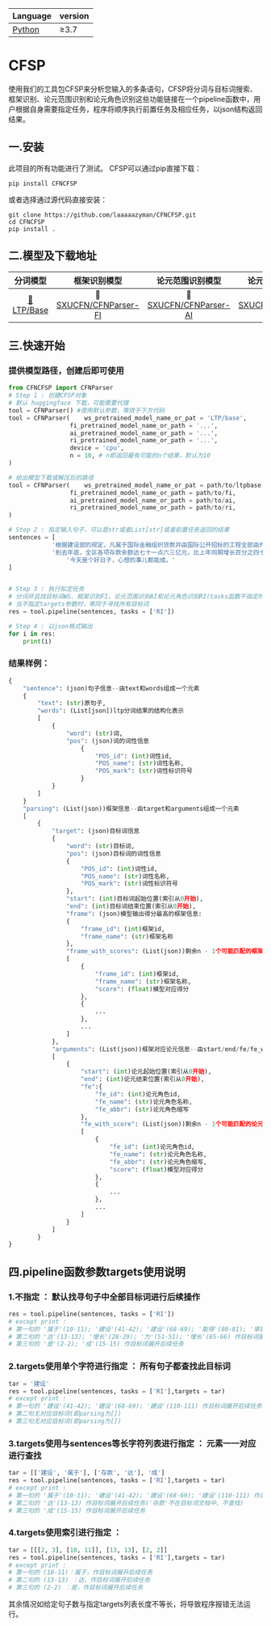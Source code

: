 | Language                             | version |
| ------------------------------------ | ------- |
| [Python](python/interface/README.md) | ≥3.7    |

# CFSP

使用我们的工具包CFSP来分析您输入的多条语句，CFSP将分词与目标词搜索、框架识别、论元范围识别和论元角色识别这些功能链接在一个pipeline函数中，用户根据自身需要指定任务，程序将顺序执行前置任务及相应任务，以json结构返回结果。

## 一.安装

此项目的所有功能进行了测试。 CFSP可以通过pip直接下载：

```shell
pip install CFNCFSP
```

或者选择通过源代码直接安装：

```shell
git clone https://github.com/laaaaazyman/CFNCFSP.git
cd CFNCFSP
pip install .
```

## 二.模型及下载地址

|                   分词模型                   | 框架识别模型 | 论元范围识别模型 | 论元角色识别模型 |
| :------------------------------------------: | :----------: | :--------------: | :--------------: |
| [🤗LTP/Base](https://huggingface.co/LTP/base) | 🤗[SXUCFN/CFNParser-FI](https://huggingface.co/SXUCFN/CFNParser-FI) | 🤗[SXUCFN/CFNParser-AI](https://huggingface.co/SXUCFN/CFNParser-AI) |         🤗[SXUCFN/CFNParser-RI](https://huggingface.co/SXUCFN/CFNParser-RI)         |

## 三.快速开始

### 提供模型路径，创建后即可使用

```python
from CFNCFSP import CFNParser
# Step 1 : 创建CFSP对象
# 默认 huggingface 下载，可能需要代理
tool = CFNParser() #使用默认参数，等效于下方代码
tool = CFNParser(	 ws_pretrained_model_name_or_pat = 'LTP/base', 
		    	 fi_pretrained_model_name_or_path = '...',
		       	 ai_pretrained_model_name_or_path = '...',
			     ri_pretrained_model_name_or_path = '...',
		    	 device = 'cpu',
		    	 n = 10, # n即返回最有可能的n个结果，默认为10
)

# 给出模型下载或解压后的路径
tool = CFNParser(	 ws_pretrained_model_name_or_pat = path/to/ltpbase, 
		    	 fi_pretrained_model_name_or_path = path/to/fi,
		    	 ai_pretrained_model_name_or_path = path/to/ai,
		    	 ri_pretrained_model_name_or_path = path/to/ri,
)

# Step 2 : 指定输入句子，可以是str或者List[str]或者前置任务返回的结果
sentences = [
			'根据建设部的规定，凡属于国际金融组织贷款并由国际公开招标的工程全部由外国投资或赠款建设的工程，以及国内企业在技术上难以单独承包的中外合资建设工程，境外建筑企业在取得中国审批的外国企业承包工程资质证后，皆可进入中国境内承包建设目。',
			'到去年底，全区各项存款余额达七十一点六三亿元，比上年同期增长百分之四十一点七八，其中，城乡居民储蓄存款为十九点三七亿元，比上年同期增长百分之四十八点二。',
    			'今天是个好日子，心想的事儿都能成。'
]


# Step 3 : 执行拟定任务
# 分词并且找目标词WS、框架识别FI、论元范围识别AI和论元角色识别RI(tasks函数不指定时，等同于tasks = ['RI']，等同于顺序执行'WS', 'FI', 'AI', 'RI'所有任务)
# 当不指定targets参数时，等同于寻找所有目标词
res = tool.pipeline(sentences, tasks = ['RI'])

# Step 4 : 以json格式输出
for i in res:
	print(i)
```

### 结果样例：

```python
{
    "sentence": (json)句子信息--由text和words组成一个元素
    {
        "text": (str)原句子,
        "words": (List[json])ltp分词结果的结构化表示
		[
        	{
        		"word": (str)词,
        		"pos": (json)词的词性信息
					{
               			"POS_id": (int)词性id,
                   		"POS_name": (str)词性名称,
                   		"POS_mark": (str)词性标识符号
               		}
			}
		]
    }
    "parsing": (List(json))框架信息--由target和arguments组成一个元素
	[
        {
            "target": (json)目标词信息
            {
                "word": (str)目标词,
                "pos": (json)目标词的词性信息
            	{
                    "POS_id": (int)词性id,
                    "POS_name": (str)词性名称,
                    "POS_mark": (str)词性标识符号
                },
                "start": (int)目标词起始位置(索引从0开始),
                "end": (int)目标词结束位置(索引从0开始),
                "frame": (json)模型输出得分最高的框架信息:
        		{
                    "frame_id": (int)框架id,
                    "frame_name": (str)框架名称
                },
                "frame_with_scores": (List(json))剩余n - 1个可能匹配的框架的信息
				[
                    {
                        "frame_id": (int)框架id,
                        "frame_name": (str)框架名称,
                        "score": (float)模型对应得分
                    },
					{
                        ...
                    },
                    ...
                ]
            },
            "arguments": (List(json))框架对应论元信息--由start/end/fe/fe_with_score组成一个元素
			[
                {
                    "start": (int)论元起始位置(索引从0开始),
                    "end": (int)论元结束位置(索引从0开始),
                    "fe":{
                        "fe_id": (int)论元角色id,
                        "fe_name": (str)论元角色名称,
                        "fe_abbr": (str)论元角色缩写
                    },
                    "fe_with_score": (List(json))剩余n - 1个可能匹配的论元角色的信息
					[
                        {
                            "fe_id": (int)论元角色id,
                            "fe_name": (str)论元角色名称,
                            "fe_abbr": (str)论元角色缩写,
                            "score": (float)模型对应得分
                        },
						{
                            ...
                        },
						...                            
                    ]
                }
            ]
        }
}
```

## 四.pipeline函数参数targets使用说明

### 1.不指定 ： 默认找寻句子中全部目标词进行后续操作

```python
res = tool.pipeline(sentences, tasks = ['RI'])
# except print : 
# 第一句的 '属于'(10-11); '建设'(41-42); '建设'(68-69); '取得'(80-81); '审批'(84-85); '进入'(102-103); '建设'(110-111) 作目标词展开后续任务
# 第二句的 '达'(13-13); '增长'(28-29); '为'(51-51); '增长'(65-66) 作目标词展开后续任务
# 第三句的 '是'(2-2); '成'(15-15) 作目标词展开后续任务
```

### 2.targets使用单个字符进行指定 ： 所有句子都查找此目标词

```python
tar = '建设'
res = tool.pipeline(sentences, tasks = ['RI'],targets = tar)
# except print : 
# 第一句的 '建设'(41-42); '建设'(68-69); '建设'(110-111) 作目标词展开后续任务
# 第二句无对应目标词(即parsing为[])
# 第三句无对应目标词(即parsing为[])
```

### 3.targets使用与sentences等长字符列表进行指定 ： 元素一一对应进行查找

```python
tar = [['建设', '属于'], ['存款', '达'], '成']
res = tool.pipeline(sentences, tasks = ['RI'],targets = tar)
# except print : 
# 第一句的 '属于'(10-11); '建设'(41-42); '建设'(68-69); '建设'(110-111) 作目标词展开后续任务
# 第二句的 '达'(13-13) 作目标词展开后续任务('存款'不在目标词文档中，不查找)
# 第三句的 '成'(15-15) 作目标词展开后续任务
```

### 4.targets使用索引进行指定 ：

```python
tar = [[[2, 3], [10, 11]], [13, 13], [2, 2]]
res = tool.pipeline(sentences, tasks = ['RI'],targets = tar)
# except print : 
# 第一句的 (10-11)：属于，作目标词展开后续任务
# 第二句的 (13-13) ：达，作目标词展开后续任务
# 第三句的 (2-2) ：是，作目标词展开后续任务
```

其余情况如给定句子数与指定targets列表长度不等长，将导致程序报错无法运行。
